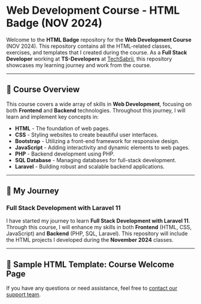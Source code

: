 # Web Development Course - HTML Badge (NOV 2024)

Welcome to the **HTML Badge** repository for the **Web Development Course** (NOV 2024). This repository contains all the HTML-related classes, exercises, and templates that I created during the course. As a **Full Stack Developer** working at **TS-Developers** at [TechSabrii](https://techsabrii.com), this repository showcases my learning journey and work from the course.

---

## 🚀 Course Overview

This course covers a wide array of skills in **Web Development**, focusing on both **Frontend** and **Backend** technologies. Throughout this journey, I will learn and implement key concepts in:

- **HTML** - The foundation of web pages.
- **CSS** - Styling websites to create beautiful user interfaces.
- **Bootstrap** - Utilizing a front-end framework for responsive design.
- **JavaScript** - Adding interactivity and dynamic elements to web pages.
- **PHP** - Backend development using PHP.
- **SQL Database** - Managing databases for full-stack development.
- **Laravel** - Building robust and scalable backend applications.

---

## 🌟 My Journey

### Full Stack Development with Laravel 11

I have started my journey to learn **Full Stack Development with Laravel 11**. Through this course, I will enhance my skills in both **Frontend** (HTML, CSS, JavaScript) and **Backend** (PHP, SQL, Laravel). This repository will include the HTML projects I developed during the **November 2024** classes.

---

## 📜 Sample HTML Template: Course Welcome Page

 <p>If you have any questions or need assistance, feel free to <a href="mailto:support@techsabrii.com">contact our support team</a>.</p>
   
